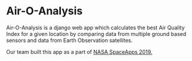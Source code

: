# Air-O-Analysis

Air-O-Analysis is a django web app which calculates the best Air Quality Index for a given location by comparing data from multiple ground based sensors and data from Earth Observation  satellites.

Our team built this app as a part of [NASA SpaceApps 2019.](https://2019.spaceappschallenge.org/challenges/living-our-world/surface-air-quality-mission/teams/runway-grey/project)
